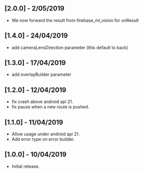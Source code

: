 ## [2.0.0] - 2/05/2019

* We now forward the result from firebase_ml_vision for onResult

## [1.4.0] - 24/04/2019

* add cameraLensDirection parameter (this default to back)

## [1.3.0] - 17/04/2019

* add overlayBuilder parameter

## [1.2.0] - 12/04/2019

* fix crash above android api 21.
* fix pause when a new route is pushed.

## [1.1.0] - 11/04/2019

* Allow usage under android api 21.
* Add error type on error builder.

## [1.0.0] - 10/04/2019

* Initial release.
